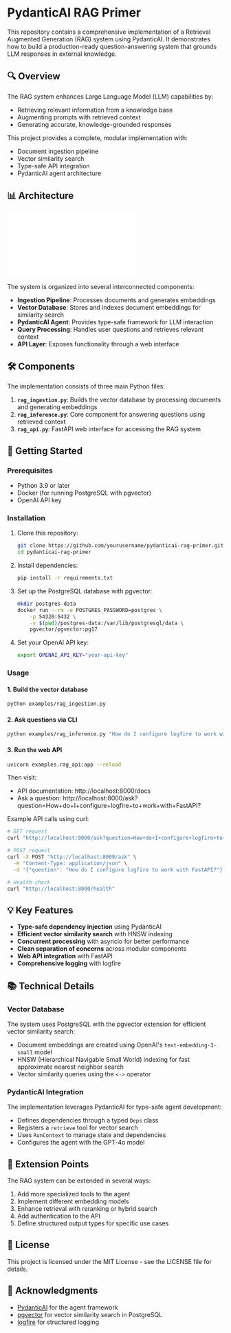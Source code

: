 # PydanticAI RAG Primer

This repository contains a comprehensive implementation of a Retrieval Augmented Generation (RAG) system using PydanticAI. It demonstrates how to build a production-ready question-answering system that grounds LLM responses in external knowledge.

## 🔍 Overview

The RAG system enhances Large Language Model (LLM) capabilities by:
- Retrieving relevant information from a knowledge base
- Augmenting prompts with retrieved context
- Generating accurate, knowledge-grounded responses

This project provides a complete, modular implementation with:
- Document ingestion pipeline
- Vector similarity search
- Type-safe API integration
- PydanticAI agent architecture

## 📊 Architecture

![RAG Architecture](docs/pydanticai-rag-diagram.md)

The system is organized into several interconnected components:

- **Ingestion Pipeline**: Processes documents and generates embeddings
- **Vector Database**: Stores and indexes document embeddings for similarity search
- **PydanticAI Agent**: Provides type-safe framework for LLM interaction
- **Query Processing**: Handles user questions and retrieves relevant context
- **API Layer**: Exposes functionality through a web interface

## 🛠️ Components

The implementation consists of three main Python files:

1. **`rag_ingestion.py`**: Builds the vector database by processing documents and generating embeddings
2. **`rag_inference.py`**: Core component for answering questions using retrieved context
3. **`rag_api.py`**: FastAPI web interface for accessing the RAG system

## 🚀 Getting Started

### Prerequisites

- Python 3.9 or later
- Docker (for running PostgreSQL with pgvector)
- OpenAI API key

### Installation

1. Clone this repository:
   ```bash
   git clone https://github.com/yourusername/pydanticai-rag-primer.git
   cd pydanticai-rag-primer
   ```

2. Install dependencies:
   ```bash
   pip install -r requirements.txt
   ```

3. Set up the PostgreSQL database with pgvector:
   ```bash
   mkdir postgres-data
   docker run --rm -e POSTGRES_PASSWORD=postgres \
       -p 54320:5432 \
       -v $(pwd)/postgres-data:/var/lib/postgresql/data \
       pgvector/pgvector:pg17
   ```

4. Set your OpenAI API key:
   ```bash
   export OPENAI_API_KEY="your-api-key"
   ```

### Usage

#### 1. Build the vector database

```bash
python examples/rag_ingestion.py
```

#### 2. Ask questions via CLI

```bash
python examples/rag_inference.py "How do I configure logfire to work with FastAPI?"
```

#### 3. Run the web API

```bash
uvicorn examples.rag_api:app --reload
```

Then visit:
- API documentation: http://localhost:8000/docs
- Ask a question: http://localhost:8000/ask?question=How+do+I+configure+logfire+to+work+with+FastAPI?

Example API calls using curl:

```bash
# GET request
curl "http://localhost:8000/ask?question=How+do+I+configure+logfire+to+work+with+FastAPI%3F"

# POST request
curl -X POST "http://localhost:8000/ask" \
  -H "Content-Type: application/json" \
  -d '{"question": "How do I configure logfire to work with FastAPI?"}'

# Health check
curl "http://localhost:8000/health"
```

## 💡 Key Features

- **Type-safe dependency injection** using PydanticAI
- **Efficient vector similarity search** with HNSW indexing
- **Concurrent processing** with asyncio for better performance
- **Clean separation of concerns** across modular components
- **Web API integration** with FastAPI
- **Comprehensive logging** with logfire

## 📚 Technical Details

### Vector Database

The system uses PostgreSQL with the pgvector extension for efficient vector similarity search:
- Document embeddings are created using OpenAI's `text-embedding-3-small` model
- HNSW (Hierarchical Navigable Small World) indexing for fast approximate nearest neighbor search
- Vector similarity queries using the `<->` operator

### PydanticAI Integration

The implementation leverages PydanticAI for type-safe agent development:
- Defines dependencies through a typed `Deps` class
- Registers a `retrieve` tool for vector search
- Uses `RunContext` to manage state and dependencies
- Configures the agent with the GPT-4o model

## 🔄 Extension Points

The RAG system can be extended in several ways:
1. Add more specialized tools to the agent
2. Implement different embedding models
3. Enhance retrieval with reranking or hybrid search
4. Add authentication to the API
5. Define structured output types for specific use cases

## 📝 License

This project is licensed under the MIT License - see the LICENSE file for details.

## 🙏 Acknowledgments

- [PydanticAI](https://github.com/pydantic/pydantic-ai) for the agent framework
- [pgvector](https://github.com/pgvector/pgvector) for vector similarity search in PostgreSQL
- [logfire](https://logfire.dev/) for structured logging
